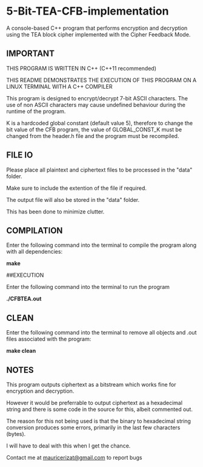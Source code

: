 # 5-Bit-TEA-CFB-implementation
A console-based C++ program that performs encryption and decryption using the TEA block cipher implemented with the Cipher Feedback Mode.

## IMPORTANT

THIS PROGRAM IS WRITTEN IN C++ (C++11 recommended)

THIS README DEMONSTRATES THE EXECUTION OF THIS PROGRAM ON A LINUX TERMINAL WITH A C++ COMPILER

This program is designed to encrypt/decrypt 7-bit ASCII characters. The use of non ASCII characters may cause undefined behaviour during the runtime of the program. 

K is a hardcoded global constant (default value 5), therefore to change the bit value of the CFB program, the value of GLOBAL_CONST_K must be changed from the header.h file and the program must be recompiled.

## FILE IO 

Please place all plaintext and ciphertext files to be processed in the "data" folder.

Make sure to include the extention of the file if required.

The output file will also be stored in the "data" folder.

This has been done to minimize clutter.
 
## COMPILATION 

Enter the following command into the terminal to compile the program along with all dependencies:

**make**

##EXECUTION 

Enter the following command into the terminal to run the program

**./CFBTEA.out**

## CLEAN 

Enter the following command into the terminal to remove all objects and .out files associated with the program:

**make clean**

## NOTES
This program outputs ciphertext as a bitstream which works fine for encryption and decryption.

However it would be preferrable to output ciphertext as a hexadecimal string and there is some code in the source for this, albeit commented out. 

The reason for this not being used is that the binary to hexadecimal string conversion produces some errors, primarily in the last few characters (bytes). 

I will have to deal with this when I get the chance. 

Contact me at mauricerizat@gmail.com to report bugs

